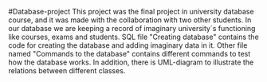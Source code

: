 #Database-project
This project was the final project in university database course, and it was made with the collaboration
with two other students. In our database we are keeping a record of imaginary university´s functioning
like courses, exams and students. SQL file "Creating database" contains the code for creating the database
and adding imaginary data in it. Other file named "Commands to the database" contains different commands
to test how the database works. In addition, there is UML-diagram to illustrate the relations between
different classes. 
